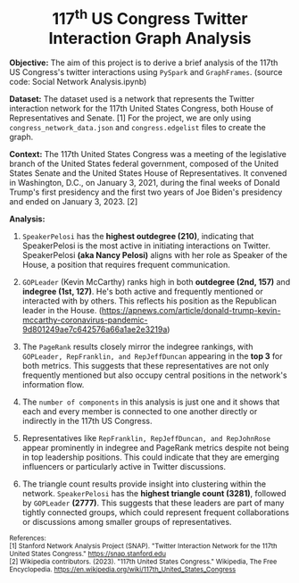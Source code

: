 <h1><center>117<sup>th</sup> US Congress Twitter Interaction Graph Analysis</center></h1>

**Objective:** The aim of this project is to derive a brief analysis of the 117th US Congress's twitter interactions using `PySpark` and `GraphFrames`. (source code: Social Network Analysis.ipynb)

**Dataset:** The dataset used is a network that represents the Twitter interaction network for the 117th United States Congress, both House of Representatives and Senate. [1] For the project, we are only using `congress_network_data.json` and `congress.edgelist` files to create the graph.

**Context:** The 117th United States Congress was a meeting of the legislative branch of the United States federal government, composed of the United States Senate and the United States House of Representatives. It convened in Washington, D.C., on January 3, 2021, during the final weeks of Donald Trump's first presidency and the first two years of Joe Biden's presidency and ended on January 3, 2023. [2]

**Analysis:**
1. `SpeakerPelosi` has the **highest outdegree (210)**, indicating that SpeakerPelosi is the most active in initiating interactions on Twitter. SpeakerPelosi **(aka Nancy Pelosi)** aligns with her role as Speaker of the House, a position that requires frequent communication.

2. `GOPLeader` (Kevin McCarthy) ranks high in both **outdegree (2nd, 157)** and **indegree (1st, 127)**. He's both active and frequently mentioned or interacted with by others. This reflects his position as the Republican leader in the House. (https://apnews.com/article/donald-trump-kevin-mccarthy-coronavirus-pandemic-9d801249ae7c642576a66a1ae2e3219a)

3. The `PageRank` results closely mirror the indegree rankings, with `GOPLeader, RepFranklin, and RepJeffDuncan` appearing in the **top 3** for both metrics. This suggests that these representatives are not only frequently mentioned but also occupy central positions in the network's information flow.

4. The `number of components` in this analysis is just one and it shows that each and every member is connected to one another directly or indirectly in the 117th US Congress.

5. Representatives like `RepFranklin, RepJeffDuncan, and RepJohnRose` appear prominently in indegree and PageRank metrics despite not being in top leadership positions. This could indicate that they are emerging influencers or particularly active in Twitter discussions.

6. The triangle count results provide insight into clustering within the network. `SpeakerPelosi` has the **highest triangle count (3281)**, followed by `GOPLeader` **(2777)**. This suggests that these leaders are part of many tightly connected groups, which could represent frequent collaborations or discussions among smaller groups of representatives.

<small> References:<br> [1] Stanford Network Analysis Project (SNAP). "Twitter Interaction Network for the 117th United States Congress." https://snap.stanford.edu<br> [2] Wikipedia contributors. (2023). "117th United States Congress." Wikipedia, The Free Encyclopedia. https://en.wikipedia.org/wiki/117th_United_States_Congress </small>
